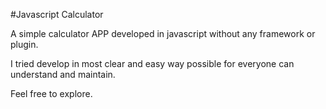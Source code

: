 #Javascript Calculator

A simple calculator APP developed in javascript without any framework or plugin.

I tried develop in most clear and easy way possible for everyone can understand and maintain.

Feel free to explore.
